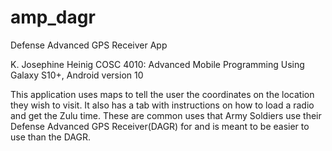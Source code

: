 # amp_dagr
Defense Advanced GPS Receiver App

K. Josephine Heinig
COSC 4010: Advanced Mobile Programming
Using Galaxy S10+, Android version 10

This application uses maps to tell the user the coordinates on the location they wish to visit. It also has a tab with instructions on how to load a radio and get the Zulu time. These are common uses that Army Soldiers use their Defense Advanced GPS Receiver(DAGR) for and is meant to be easier to use than the DAGR. 
